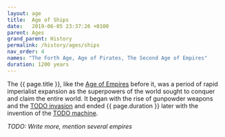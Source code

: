 ```yaml
---
layout: age
title:  Age of Ships
date:   2019-06-05 23:37:26 +0100
parent: Ages
grand_parent: History
permalink: /history/ages/ships
nav_order: 4
names: "The Forth Age, Age of Pirates, The Second Age of Empires"
duration: 1200 years
---
```


The {{ page.title }}, like the [Age of Empires](/404) before it, was a period of rapid imperialist expansion as the superpowers of the world sought to conquer and claim the entire world. It began with the rise of gunpowder weapons and the [TODO invasion](/404) and ended {{ page.duration }} later with the invention of the [TODO machine](/404).

*TODO: Write more, mention several empires*
